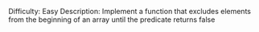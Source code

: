 Difficulty: Easy
Description: Implement a function that excludes elements from the beginning of an array until the predicate returns false